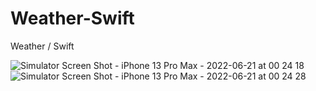 # Weather-Swift
Weather / Swift

![Simulator Screen Shot - iPhone 13 Pro Max - 2022-06-21 at 00 24 18](https://user-images.githubusercontent.com/76595188/174679526-b83cf78a-f3e6-46ec-8074-e4ce6d91f82a.png)
![Simulator Screen Shot - iPhone 13 Pro Max - 2022-06-21 at 00 24 28](https://user-images.githubusercontent.com/76595188/174679537-271dc57d-86bd-462c-9286-92a4c269769e.png)
